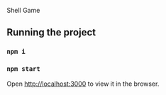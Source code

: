 Shell Game

## Running the project

### `npm i`
### `npm start`

Open [http://localhost:3000](http://localhost:3000) to view it in the browser.


